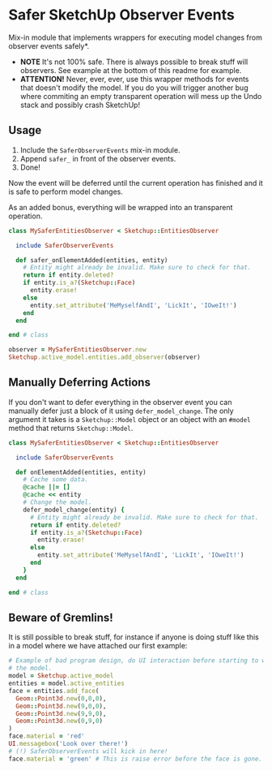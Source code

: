 Safer SketchUp Observer Events
==============================

Mix-in module that implements wrappers for executing model changes from observer events safely*.

* **NOTE** It's not 100% safe. There is always possible to break stuff will observers. See example at the bottom of this readme for example.
* **ATTENTION!** Never, ever, ever, use this wrapper methods for events that doesn't modify the model. If you do you will trigger another bug where commiting an empty transparent operation will mess up the Undo stack and possibly crash SketchUp!

Usage
-----

1. Include the `SaferObserverEvents` mix-in module.
2. Append `safer_` in front of the observer events.
3. Done!

Now the event will be deferred until the current operation has finished and it is safe to perform model changes.

As an added bonus, everything will be wrapped into an transparent operation.

```ruby
class MySaferEntitiesObserver < Sketchup::EntitiesObserver

  include SaferObserverEvents

  def safer_onElementAdded(entities, entity)
    # Entity might already be invalid. Make sure to check for that.
    return if entity.deleted?
    if entity.is_a?(Sketchup::Face)
      entity.erase!
    else
      entity.set_attribute('MeMyselfAndI', 'LickIt', 'IOweIt!')
    end
  end

end # class

observer = MySaferEntitiesObserver.new
Sketchup.active_model.entities.add_observer(observer)
```

Manually Deferring Actions
----------------------------

If you don't want to defer everything in the observer event you can manually defer just a block of it using `defer_model_change`. The only argument it takes is a `Sketchup::Model` object or an object with an `#model` method that returns `Sketchup::Model`.

```ruby
class MySaferEntitiesObserver < Sketchup::EntitiesObserver

  include SaferObserverEvents

  def onElementAdded(entities, entity)
    # Cache some data.
    @cache ||= []
    @cache << entity
    # Change the model.
    defer_model_change(entity) {
      # Entity might already be invalid. Make sure to check for that.
      return if entity.deleted?
      if entity.is_a?(Sketchup::Face)
        entity.erase!
      else
        entity.set_attribute('MeMyselfAndI', 'LickIt', 'IOweIt!')
      end
    }
  end

end # class
```

Beware of Gremlins!
-------------------

It is still possible to break stuff, for instance if anyone is doing stuff like this in a model where we have attached our first example:
```ruby
# Example of bad program design, do UI interaction before starting to work on
# the model.
model = Sketchup.active_model
entities = model.active_entities
face = entities.add_face(
  Geom::Point3d.new(0,0,0),
  Geom::Point3d.new(9,0,0),
  Geom::Point3d.new(9,9,0),
  Geom::Point3d.new(0,9,0)
)
face.material = 'red'
UI.messagebox('Look over there!')
# (!) SaferObserverEvents will kick in here!
face.material = 'green' # This is raise error before the face is gone.
```
